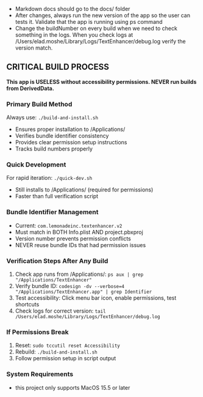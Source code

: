 - Markdown docs should go to the docs/ folder
- After changes, always run the new version of the app so the user can tests it. Validate that the app is running using ps command
- Change the buildNumber on every build when we need to check something in the logs. When you check logs at /Users/elad.moshe/Library/Logs/TextEnhancer/debug.log verify the version match.

## CRITICAL BUILD PROCESS

**This app is USELESS without accessibility permissions. NEVER run builds from DerivedData.**

### Primary Build Method
Always use: `./build-and-install.sh`
- Ensures proper installation to /Applications/
- Verifies bundle identifier consistency  
- Provides clear permission setup instructions
- Tracks build numbers properly

### Quick Development
For rapid iteration: `./quick-dev.sh`
- Still installs to /Applications/ (required for permissions)
- Faster than full verification script

### Bundle Identifier Management
- Current: `com.lemonadeinc.textenhancer.v2`
- Must match in BOTH Info.plist AND project.pbxproj
- Version number prevents permission conflicts
- NEVER reuse bundle IDs that had permission issues

### Verification Steps After Any Build
1. Check app runs from /Applications/: `ps aux | grep "/Applications/TextEnhancer"`
2. Verify bundle ID: `codesign -dv --verbose=4 "/Applications/TextEnhancer.app" | grep Identifier`
3. Test accessibility: Click menu bar icon, enable permissions, test shortcuts
4. Check logs for correct version: `tail /Users/elad.moshe/Library/Logs/TextEnhancer/debug.log`

### If Permissions Break
1. Reset: `sudo tccutil reset Accessibility`
2. Rebuild: `./build-and-install.sh`
3. Follow permission setup in script output

### System Requirements
- this project only supports MacOS 15.5 or later